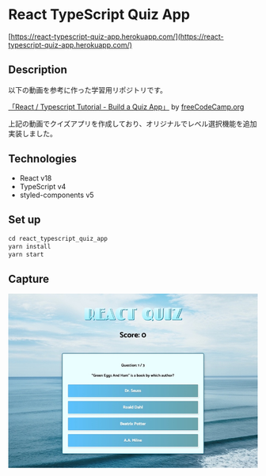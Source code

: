 # React TypeScript Quiz App

[https://react-typescript-quiz-app.herokuapp.com/](https://react-typescript-quiz-app.herokuapp.com/)

## Description
以下の動画を参考に作った学習用リポジトリです。

[「React / Typescript Tutorial - Build a Quiz App」](https://youtu.be/F2JCjVSZlG0) by [freeCodeCamp.org](https://www.youtube.com/c/Freecodecamp)

上記の動画でクイズアプリを作成しており、オリジナルでレベル選択機能を追加実装しました。

## Technologies

- React v18
- TypeScript v4
- styled-components v5

## Set up

```
cd react_typescript_quiz_app
yarn install
yarn start
```

## Capture

![](src/images/screenshot.jpg)

